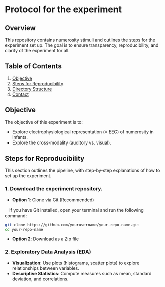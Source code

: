 # Protocol for the experiment

## Overview

This repository contains numerosity stimuli and outlines the steps for the experiment set up. The goal is to ensure transparency, reproducibility, and clarity of the experiment for all.

## Table of Contents

1. [Objective](#objective)
2. [Steps for Reproducibility](#steps-for-reproducibility)
3. [Directory Structure](#directory-structure)
4. [Contact](#contact)


## Objective

The objective of this experiment is to:
- Explore electrophysiological representation (= EEG) of numerosity in infants.
- Explore the cross-modality (auditory vs. visual).


## Steps for Reproducibility

This section outlines the pipeline, with step-by-step explanations of how to set up the experiment.

### 1. Download the experiment repository. 
- **Option 1**: Clone via Git (Recommended)

　If you have Git installed, open your terminal and run the following command:

  ```bash
  git clone https://github.com/yourusername/your-repo-name.git
  cd your-repo-name
  ```

- **Option 2**: Download as a Zip file 

### 2. Exploratory Data Analysis (EDA)
- **Visualization**: Use plots (histograms, scatter plots) to explore relationships between variables.
- **Descriptive Statistics**: Compute measures such as mean, standard deviation, and correlations.





